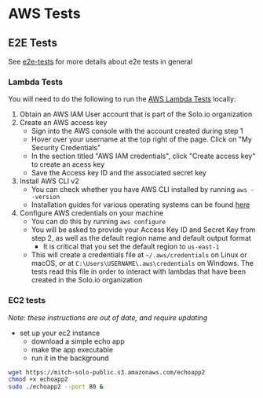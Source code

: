 # AWS Tests

## E2E Tests
See [e2e-tests](./e2e-tests.md) for more details about e2e tests in general

### Lambda Tests
You will need to do the following to run the [AWS Lambda Tests](/test/e2e/aws_test.go) locally:
1. Obtain an AWS IAM User account that is part of the Solo.io organization
2. Create an AWS access key
    - Sign into the AWS console with the account created during step 1
    - Hover over your username at the top right of the page. Click on "My Security Credentials"
    - In the section titled "AWS IAM credentials", click "Create access key" to create an acess key
    - Save the Access key ID and the associated secret key
3. Install AWS CLI v2
    - You can check whether you have AWS CLI installed by running `aws --version`
    - Installation guides for various operating systems can be found [here](https://docs.aws.amazon.com/cli/latest/userguide/install-cliv2.html)
4. Configure AWS credentials on your machine
    - You can do this by running `aws configure`
    - You will be asked to provide your Access Key ID and Secret Key from step 2, as well as the default region name and default output format
        - It is critical that you set the default region to `us-east-1`
    - This will create a credentials file at `~/.aws/credentials` on Linux or macOS, or at `C:\Users\USERNAME\.aws\credentials` on Windows. The tests read this file in order to interact with lambdas that have been created in the Solo.io organization

### EC2 tests
*Note: these instructions are out of date, and require updating*

- set up your ec2 instance
    - download a simple echo app
    - make the app executable
    - run it in the background

```bash
wget https://mitch-solo-public.s3.amazonaws.com/echoapp2
chmod +x echoapp2
sudo ./echoapp2 --port 80 &
```
